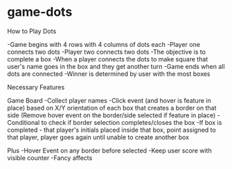# game-dots

How to Play Dots

-Game begins with 4 rows with 4 columns of dots each
-Player one connects two dots
-Player two connects two dots
-The objective is to complete a box
-When a player connects the dots to make square that user's name goes in the box and they get another turn
-Game ends when all dots are connected
-Winner is determined by user with the most boxes

Necessary Features

Game Board
-Collect player names
-Click event (and hover is feature in place) based on X/Y orientation of each box that creates a border on that side (Remove hover event on the border/side selected if feature in place)
-Conditional to check if border selection completes/closes the box
-If box is completed - that player's initials placed inside that box, point assigned to that player, player goes again until unable to create another box



Plus
-Hover Event on any border before selected
-Keep user score with visible counter
-Fancy affects



